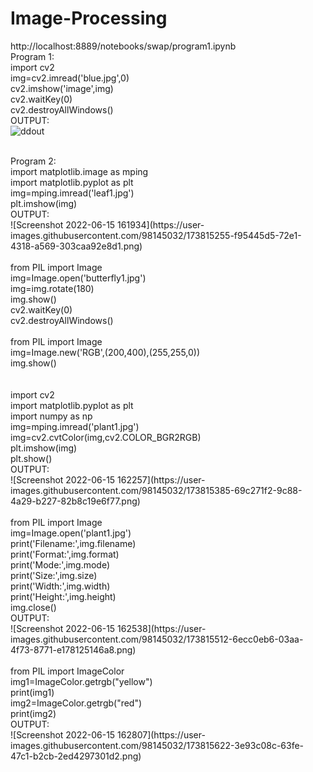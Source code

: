 # Image-Processing<br>
http://localhost:8889/notebooks/swap/program1.ipynb<br>
Program 1:<br>
import cv2<br>
img=cv2.imread('blue.jpg',0)<br>
cv2.imshow('image',img)<br>
cv2.waitKey(0)<br>
cv2.destroyAllWindows()<br>
OUTPUT:<br>
![ddout](https://user-images.githubusercontent.com/98145032/173814478-94c35ea6-0426-4bf3-b6cb-1956abd7ee30.png)<br>

<br>
Program 2:<br>
import matplotlib.image as mping<br>
import matplotlib.pyplot as plt<br>
img=mping.imread('leaf1.jpg')<br>
plt.imshow(img)<br>
OUTPUT:<br>
![Screenshot 2022-06-15 161934](https://user-images.githubusercontent.com/98145032/173815255-f95445d5-72e1-4318-a569-303caa92e8d1.png)<br>
<br>
from PIL import Image<br>
img=Image.open('butterfly1.jpg')<br>
img=img.rotate(180)<br>
img.show()<br>
cv2.waitKey(0)<br>
cv2.destroyAllWindows()<br>
<br>
from PIL import Image<br>
img=Image.new('RGB',(200,400),(255,255,0))<br>
img.show()<br><br>
<br>
import cv2<br>
import matplotlib.pyplot as plt<br>
import numpy as np<br>
img=mping.imread('plant1.jpg')<br>
img=cv2.cvtColor(img,cv2.COLOR_BGR2RGB)<br>
plt.imshow(img)<br>
plt.show()<br>
OUTPUT:<br>
![Screenshot 2022-06-15 162257](https://user-images.githubusercontent.com/98145032/173815385-69c271f2-9c88-4a29-b227-82b8c19e6f77.png)<br>
<br>
from PIL import Image<br>
img=Image.open('plant1.jpg')<br>
print('Filename:',img.filename)<br>
print('Format:',img.format)<br>
print('Mode:',img.mode)<br>
print('Size:',img.size)<br>
print('Width:',img.width)<br>
print('Height:',img.height)<br>
img.close()<br>
OUTPUT:<br>
![Screenshot 2022-06-15 162538](https://user-images.githubusercontent.com/98145032/173815512-6ecc0eb6-03aa-4f73-8771-e178125146a8.png)
<br>
<br>
from PIL import ImageColor<br>
img1=ImageColor.getrgb("yellow")<br>
print(img1)<br>
img2=ImageColor.getrgb("red")<br>
print(img2)<br>
OUTPUT:<br>
![Screenshot 2022-06-15 162807](https://user-images.githubusercontent.com/98145032/173815622-3e93c08c-63fe-47c1-b2cb-2ed4297301d2.png)
<br>

